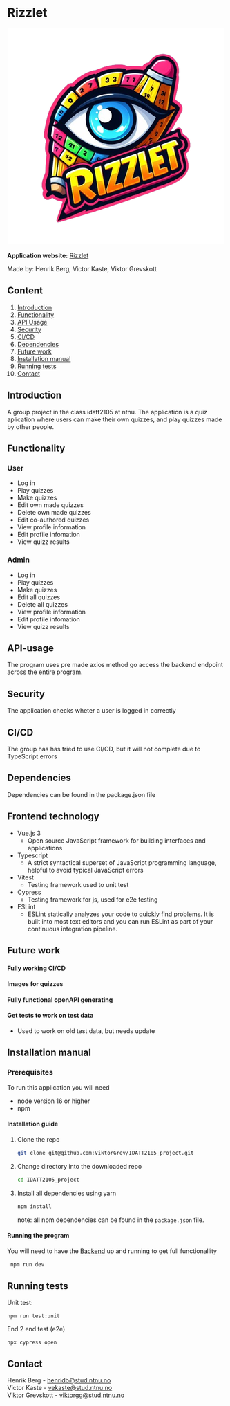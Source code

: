 # Rizzlet

<p align="center">
  <img src="./src/assets/rizzletRpng.png" width="500">
</p>

**Application website:** [Rizzlet](rizzlet.no)

Made by: Henrik Berg, Victor Kaste, Viktor Grevskott


## Content

1. [Introduction](#introduction)
2. [Functionality](#functionality)
3. [API Usage](#api-usage)
4. [Security](#security)
5. [CI/CD](#cicd)
6. [Dependencies](#dependencies)
7. [Future work](#future-work)
8. [Installation manual](#installation-manual)
9. [Running tests](#running-tests)
10. [Contact](#contact)

## Introduction

A group project in the class idatt2105 at ntnu. The application is a quiz aplication where users can make their own quizzes, and play quizzes made by other people. 

## Functionality

### User

- Log in
- Play quizzes
- Make quizzes
- Edit own made quizzes
- Delete own made quizzes
- Edit co-authored quizzes
- View profile information
- Edit profile infomation
- View quizz results

### Admin

- Log in
- Play quizzes
- Make quizzes
- Edit all quizzes
- Delete all quizzes
- View profile information
- Edit profile infomation
- View quizz results

## API-usage
The program uses pre made axios method go access the backend endpoint across the entire program.

## Security
The application checks wheter a user is logged in correctly

## CI/CD
The group has has tried to use CI/CD, but it will not complete due to TypeScript errors

## Dependencies

Dependencies can be found in the package.json file

## Frontend technology

- Vue.js 3
  - Open source JavaScript framework for building interfaces and applications
- Typescript
  - A strict syntactical superset of JavaScript programming language, helpful to avoid typical JavaScript errors
- Vitest
  - Testing framework used to unit test
- Cypress
  - Testing framework for js, used for e2e testing
- ESLint
  - ESLint statically analyzes your code to quickly find problems. It is built into most text editors and you can run ESLint as part of your continuous integration pipeline.

## Future work

#### Fully working CI/CD

#### Images for quizzes

#### Fully functional openAPI generating

#### Get tests to work on test data
- Used to work on old test data, but needs update



## Installation manual
### Prerequisites

To run this application you will need

- node version 16 or higher
- npm

#### Installation guide

1. Clone the repo
   ```sh
   git clone git@github.com:ViktorGrev/IDATT2105_project.git
   ```
2. Change directory into the downloaded repo
   ```sh
   cd IDATT2105_project
   ```
3. Install all dependencies using yarn

   ```sh
   npm install
   ```

   note: all npm dependencies can be found in the `package.json` file.

#### Running the program
You will need to have the [Backend](https://github.com/ViktorGrev/IDATT2105_backend) up and running to get full functionallity
  ```sh
   npm run dev
   ```

## Running tests

Unit test:

```
npm run test:unit
```

End 2 end test (e2e)
```
npx cypress open
```

## Contact

Henrik Berg - henridb@stud.ntnu.no \
Victor Kaste - vekaste@stud.ntnu.no \
Viktor Grevskott - viktorgg@stud.ntnu.no
